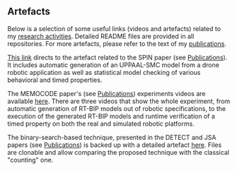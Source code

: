## Artefacts

Below is a selection of some useful links (videos and artefacts) related to my [research activities](https://mo-f.github.io/Mo-F/Research/). Detailed README files are provided in all repositories. For more artefacts, please refer to the text of my [publications](https://mo-f.github.io/Mo-F/Publications/).


[This link](https://github.com/Mo-F/uppaal-smc-exp) directs to the artefact related to the SPIN paper (see [Publications](https://mo-f.github.io/Mo-F/Publications/)). It includes automatic generation of an UPPAAL-SMC model from a drone robotic application as well as statistical model checking of various behavioral and timed properties.

 

The MEMOCODE paper's (see [Publications](https://mo-f.github.io/Mo-F/Publications/)) experiments videos are available [here](https://bit.ly/3i8IXs4). There are three videos that show the whole experiment, from automatic generation of RT-BIP models out of robotic specifications, to the execution of the generated RT-BIP models and runtime verification of a timed property on both the real and simulated robotic platforms.

 

The binary-search-based technique, presented in the DETECT and JSA papers (see [Publications](https://mo-f.github.io/Mo-F/Publications/)) is backed up with a detailed artefact [here](https://github.com/Mo-F/sched-artefact). Files are clonable and allow comparing the proposed technique with the classical "counting" one.

